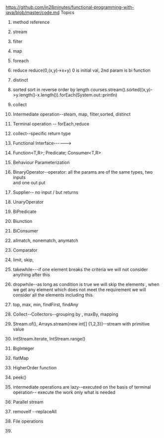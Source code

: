 https://github.com/in28minutes/functional-programming-with-java/blob/master/code.md
Topics
1. method reference
2. stream
3. filter
4. map
5. foreach
6. reduce
  reduce(0,(x,y)->x+y)
   0 is initial val, 2nd param is bi function
7. distinct
8. sorted
  sort in reverse order by length
   courses.stream().sorted((x,y)->y.length()-x.length()).forEach(System.out::println)
9. collect


10. Intermediate operation--steam, map, filter,sorted, distinct 
11. Terminal operation -- forEach,reduce
12. collect--specific return type
13. Functional Interface------>
14. Function<T,R>; Predicate<T>; Consumer<T,R>
15. Behaviour Parameterization
16. BinaryOperator<Integer>--operator: all the params are of the same types, two inputs  
      and one out put

17. Supplier-- no input / but returns
18. UnaryOperator<Integer>
19. BiPredicate
20. Biunction
21. BiConsumer
22. allmatch, nonematch, anymatch
23. Comparator
24. limit, skip, 
25. takewhile---if one element breaks the criteria we will not consider anything after this
26. dropwhile--as long as condition is true we will skip the elements , when we get
                 any element which does not meet the requirement we will consider all the elements 
                 including this
27. top, max, min, findFirst, findAny
28. Collect--Collectors--grouping by , maxBy, mapping
29. Stream.of(), Arrays.stream(new int[] {1,2,3})--stream with primitive value
30. IntStream.iterate, IntStream.range()
31. BigInteger 
32. flatMap
33. HigherOrder function
34. peek()
35. intermediate operations are lazy--executed on the basis of terminal operation--
        execute the work only what is needed
36. Parallel stream
37. removeIf --replaceAll
38. File operations
39. 

